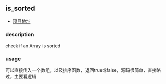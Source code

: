 ## is_sorted
- [项目地址](https://github.com/dcousens/is-sortedn)

### description
check if an Array is sorted


### usage
可以直接传入一个数组，以及排序函数，返回true或false，源码很简单，直接略过，主要看逻辑
